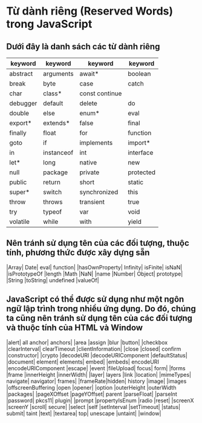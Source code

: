 # Từ dành riêng (Reserved Words) trong JavaScript

## Dưới đây là danh sách các từ dành riêng

| keyword  | keyword    | keyword        | keyword   |
| -------- | ---------- | -------------- | --------- |
| abstract | arguments  | await\*        | boolean   |
| break    | byte       | case           | catch     |
| char     | class\*    | const continue |
| debugger | default    | delete         | do        |
| double   | else       | enum\*         | eval      |
| export\* | extends\*  | false          | final     |
| finally  | float      | for            | function  |
| goto     | if         | implements     | import\*  |
| in       | instanceof | int            | interface |
| let\*    | long       | native         | new       |
| null     | package    | private        | protected |
| public   | return     | short          | static    |
| super\*  | switch     | synchronized   | this      |
| throw    | throws     | transient      | true      |
| try      | typeof     | var            | void      |
| volatile | while      | with           | yield     |

## Nên tránh sử dụng tên của các đối tượng, thuộc tính, phương thức được xây dựng sẵn

|Array| Date| eval| function|
|hasOwnProperty| Infinity| isFinite| isNaN|
|isPrototypeOf |length |Math |NaN|
|name |Number| Object| prototype|
|String |toString| undefined |valueOf|

## JavaScript có thể được sử dụng như một ngôn ngữ lập trình trong nhiều ứng dụng. Do đó, chúng ta cũng nên tránh sử dụng tên của các đối tượng và thuộc tính của HTML và Window

|alert| all anchor| anchors|
|area |assign |blur |button|
|checkbox |clearInterval| clearTimeout |clientInformation|
|close |closed| confirm |constructor|
|crypto |decodeURI |decodeURIComponent |defaultStatus|
|document| element| elements| embed|
|embeds| encodeURI |encodeURIComponent |escape|
|event |fileUpload| focus| form|
|forms |frame |innerHeight |innerWidth|
|layer| layers |link |location|
|mimeTypes| navigate| navigator| frames|
|frameRate|hidden| history |image|
|images |offscreenBuffering |open |opener|
|option |outerHeight |outerWidth |packages|
|pageXOffset |pageYOffset| parent |parseFloat|
|parseInt |password| pkcs11| plugin|
|prompt |propertyIsEnum |radio |reset|
|screenX |screenY |scroll| secure|
|select |self |setInterval |setTimeout|
|status| submit| taint |text|
|textarea| top| unescape |untaint|
|window|
